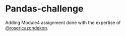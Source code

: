 # Pandas-challenge
Adding Module4 assignment done with the expertise of [@rosericazondekon](https://github.com/rosericazondekon).
